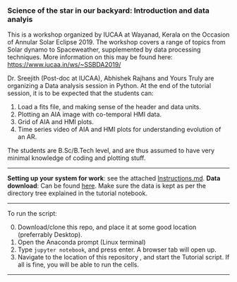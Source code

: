 ### Science of the star in our backyard: Introduction and data analyis 

This is a workshop organized by IUCAA at Wayanad, Kerala on the Occasion of Annular Solar Eclipse 2019. 
The workshop covers a range of topics from Solar dynamo to Spaceweather, supplemented by data processing techniques. 
More information on this may be found here: https://www.iucaa.in/ws/~SSBDA2019/

Dr. Sreejith (Post-doc at IUCAA), Abhishek Rajhans and Yours Truly are organizing a Data analysis session in Python. At the end 
of the tutorial session, it is to be expected that the students can:

1. Load a fits file, and making sense of the header and data units. 
2. Plotting an AIA image with co-temporal HMI data.
3. Grid of AIA and HMI plots.
4. Time series video of AIA and HMI plots for understanding evolution of an AR.

The students are B.Sc/B.Tech level, and are thus assumed to have very minimal knowledge of coding and plotting stuff. 

-----------------------------------------
**Setting up your system for work**: see the attached [Instructions.md](Instructions.md).
**Data download**: Can be found [here](https://www.dropbox.com/sh/3rojazhsh3yo4vl/AADgvFT3lYlWmy9pbl3djPO5a?dl=0). Make sure the 
data is kept as per the directory tree explained in the tutorial notebook.

--------------------------------------------------
To run the script:

0. Download/clone this repo, and place it at some good location (preferrably Desktop).
1. Open the Anaconda prompt (Linux terminal)
2. Type `jupyter notebook`, and press enter. A browser tab will open up. 
3. Navigate to the location of this repository , and start the Tutorial script. If all is fine, you will be able to run the cells.

----------------------------------------------

